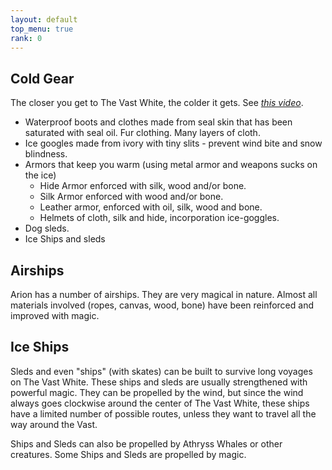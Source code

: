 ```yaml
---
layout: default
top_menu: true
rank: 0
---
```


## Cold Gear
The closer you get to The Vast White, the colder it gets.  See *[this video](https://www.youtube.com/watch?v=r4yiu3A-L60)*.

 - Waterproof boots and clothes made from seal skin that has been saturated with seal oil.  Fur clothing. Many layers of cloth.
 - Ice googles made from ivory with tiny slits - prevent wind bite and snow blindness.
 - Armors that keep you warm (using metal armor and weapons sucks on the ice)
    - Hide Armor enforced with silk, wood and/or bone.
    - Silk Armor enforced with wood and/or bone.
    - Leather armor, enforced with oil, silk, wood and bone.
    - Helmets of cloth, silk and hide, incorporation ice-goggles.
 - Dog sleds.
 - Ice Ships and sleds 

## Airships
Arion has a number of airships.
They are very magical in nature. Almost all materials involved (ropes, canvas, wood, bone) have been reinforced and improved with magic.

## Ice Ships
Sleds and even "ships" (with skates) can be built to survive long voyages on The Vast White. 
These ships and sleds are usually strengthened with powerful magic.
They can be propelled by the wind, but since the wind always goes clockwise 
around the center of The Vast White, these ships have a limited number of possible routes,
unless they want to travel all the way around the Vast.

Ships and Sleds can also be propelled by Athryss Whales or other creatures. 
Some Ships and Sleds are propelled by magic. 

